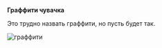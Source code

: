 **Граффити чувачка**

Это трудно назвать граффити, но пусть будет так.

![граффити](http://www.etovidel.net/appended_files/mid0/539bb3ae586cd.jpg)
